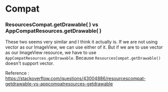 # Compat

### ResourcesCompat.getDrawable( ) vs AppCompatResources.getDrawable( )

These two seems very similar and I think it actually is. If we are not using vector as our ImageView, we can use either of it. But if we are to use vector as our ImageView resource, we have to use ``AppCompatResources.getDrawable``. Because ``ResourcesCompat.getDrawable() ``doesn't support vector.

Reference : https://stackoverflow.com/questions/43004886/resourcescompat-getdrawable-vs-appcompatresources-getdrawable